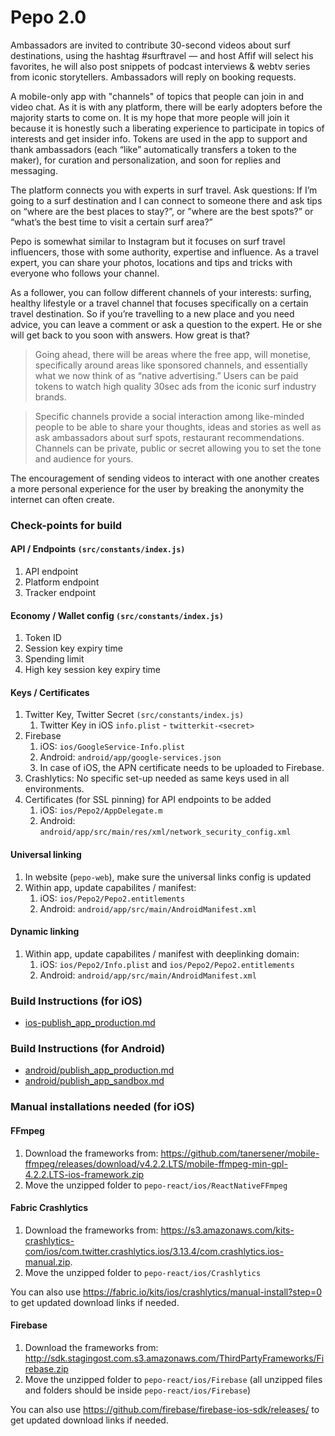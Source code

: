 # Pepo 2.0

Ambassadors are invited to contribute 30-second videos about surf destinations, using the hashtag #surftravel — and host Affif will select his favorites, he will also post snippets of podcast interviews & webtv series from iconic storytellers. Ambassadors will reply on booking requests.

A mobile-only app with "channels" of topics that people can join in and video chat. As it is with any platform, there will be early adopters before the majority starts to come on. It is my hope that more people will join it because it is honestly such a liberating experience to participate in topics of interests and get insider info. Tokens are used in the app to support and thank ambassadors (each “like” automatically transfers a token to the maker), for curation and personalization, and soon for replies and messaging.

The platform connects you with experts in surf travel. Ask questions: If I’m going to a surf destination and I can connect to someone there and ask tips on “where are the best places to stay?”, or ”where are the best spots?” or “what’s the best time to visit a certain surf area?”

Pepo is somewhat similar to Instagram but it focuses on surf travel influencers, those with some authority, expertise and influence. As a travel expert, you can share your photos, locations and tips and tricks with everyone who follows your channel. 

As a follower, you can follow different channels of your interests: surfing, healthy lifestyle or a travel channel that focuses specifically on a certain travel destination. So if you’re travelling to a new place and you need advice, you can leave a comment or ask a question to the expert. He or she will get back to you soon with answers. How great is that?

> Going ahead, there will be areas where the free app, will monetise, specifically around areas like sponsored channels, and essentially what we now think of as “native advertising.” Users can be paid tokens to watch high quality 30sec ads from the iconic surf industry brands.

> Specific channels provide a social interaction among like-minded people to be able to share your thoughts, ideas and stories as well as ask ambassadors about surf spots, restaurant recommendations. Channels can be private, public or secret allowing you to set the tone and audience for yours.

The encouragement of sending videos to interact with one another creates a more personal experience for the user by breaking the anonymity the internet can often create.

### Check-points for build

#### API / Endpoints `(src/constants/index.js)`
1. API endpoint
2. Platform endpoint
3. Tracker endpoint

#### Economy / Wallet config `(src/constants/index.js)`
1. Token ID
2. Session key expiry time
3. Spending limit
4. High key session key expiry time

#### Keys / Certificates
1. Twitter Key, Twitter Secret `(src/constants/index.js)`
    1. Twitter Key in iOS `info.plist` - `twitterkit-<secret>`
2. Firebase
    1. iOS: `ios/GoogleService-Info.plist`
    2. Android: `android/app/google-services.json`
    3. In case of iOS, the APN certificate needs to be uploaded to Firebase.
3. Crashlytics: No specific set-up needed as same keys used in all environments.
4. Certificates (for SSL pinning) for API endpoints to be added
    1. iOS: `ios/Pepo2/AppDelegate.m`
    2. Android: `android/app/src/main/res/xml/network_security_config.xml`

#### Universal linking
1. In website (`pepo-web`), make sure the universal links config is updated
2. Within app, update capabilites / manifest:
    1. iOS: `ios/Pepo2/Pepo2.entitlements`
    2. Android: `android/app/src/main/AndroidManifest.xml`

#### Dynamic linking
1. Within app, update capabilites / manifest with deeplinking domain:
    1. iOS: `ios/Pepo2/Info.plist` and `ios/Pepo2/Pepo2.entitlements` 
    2. Android: `android/app/src/main/AndroidManifest.xml`

### Build Instructions (for iOS)

- [ios-publish_app_production.md](iOS_production.md)

### Build Instructions (for Android)

- [android/publish_app_production.md](android/publish_app_production.md)
- [android/publish_app_sandbox.md](android/publish_app_sandbox.md)

### Manual installations needed (for iOS)

#### FFmpeg 

1. Download the frameworks from: https://github.com/tanersener/mobile-ffmpeg/releases/download/v4.2.2.LTS/mobile-ffmpeg-min-gpl-4.2.2.LTS-ios-framework.zip
2. Move the unzipped folder to `pepo-react/ios/ReactNativeFFmpeg`

#### Fabric Crashlytics

1. Download the frameworks from: https://s3.amazonaws.com/kits-crashlytics-com/ios/com.twitter.crashlytics.ios/3.13.4/com.crashlytics.ios-manual.zip.
2. Move the unzipped folder to `pepo-react/ios/Crashlytics`
 
You can also use https://fabric.io/kits/ios/crashlytics/manual-install?step=0 to get updated download links if needed.

#### Firebase

1. Download the frameworks from: http://sdk.stagingost.com.s3.amazonaws.com/ThirdPartyFrameworks/Firebase.zip
2. Move the unzipped folder to `pepo-react/ios/Firebase` (all unzipped files and folders should be inside `pepo-react/ios/Firebase`)

You can also use https://github.com/firebase/firebase-ios-sdk/releases/ to get updated download links if needed.
